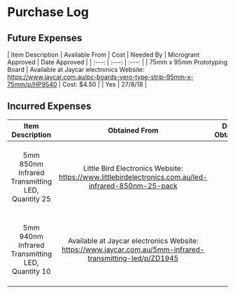 # Purchase Log

## Future Expenses
| Item Description | Available From | Cost  | Needed By | Microgrant Approved | Date Approved |
| :---: | :---: | :---: |
| 75mm x 95mm Prototyping Board | Available at Jaycar electronics Website: https://www.jaycar.com.au/pc-boards-vero-type-strip-95mm-x-75mm/p/HP9540 | Cost: $4.50 | | Yes | 27/8/18 |




## Incurred Expenses
| Item Description | Obtained From |  Date Obtained  | Cost | Microgrant Approved | Date Approved | Reimbused?  |
| :---: | :---: | :---: | :---: | :---: | :---: | :---: |
| 5mm 850nm Infrared Transmitting LED, Quantity 25  | Little Bird Electronics Website: https://www.littlebirdelectronics.com.au/led-infrared-850nm-25-pack  | | Cost $12.29 for 25 pack, Postage $9.40, Total $21.69  | Yes | 27/8/18 | No  |
| 5mm 940nm Infrared Transmitting LED, Quantity 10  | Available at Jaycar electronics Website: https://www.jaycar.com.au/5mm-infrared-transmitting-led/p/ZD1945 | | Cost: $1.35 (for quantity 10-24), total $13.50  | Yes | 27/8/18 | No  |
